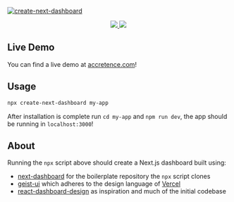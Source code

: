 <a href="https://accretence.com">![create-next-dashboard](https://i.imgur.com/hNovO0U.png)</a>

<a href="https://npmjs.com/package/create-next-dashboard">
   <p align="center">
   <img src="https://img.shields.io/npm/v/create-next-dashboard?style=for-the-badge&labelColor=000000">
   <img src="https://img.shields.io/npm/dw/create-next-dashboard?color=000&style=for-the-badge">
   </p>
</a>

## Live Demo

You can find a live demo at [accretence.com](https://accretence.com)!

## Usage

```bash
npx create-next-dashboard my-app
```

After installation is complete run `cd my-app` and `npm run dev`, the app should be running in `localhost:3000`!

## About

Running the `npx` script above should create a Next.js dashboard built using:

-   [next-dashboard](https://github.com/accretence/next-dashboard) for the boilerplate repository the `npx` script clones
-   [geist-ui](https://github.com/geist-org/geist-ui) which adheres to the design language of [Vercel](https://vercel.com/)
-   [react-dashboard-design](https://github.com/ofekashery/react-dashboard-design) as inspiration and much of the initial codebase
